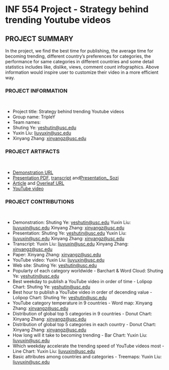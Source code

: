 # INF 554 Project - Strategy behind trending Youtube videos

## PROJECT SUMMARY
In the project, we find the best time for publishing, the average time for becoming trending, different country’s preferences for categories, the performance for same categories in different countries and some detail statistics includes like, dislike, views, comment count infographics. Above information would inspire user to customize their video in a more efficient way.
​
### PROJECT INFORMATION
​
- Project title: Strategy behind trending Youtube videos
- Group name: TripleY 
- Team names: 
 - Shuting Ye: yeshutin@usc.edu
 - Yuxin Liu: liuyuxin@usc.edu
 - Xinyang Zhang: xinyangz@usc.edu
​
### PROJECT ARTIFACTS
​
- [Demonstration URL](<demo-url>)
- [Presentation PDF](https://github.com/INF554/a5-tripley/blob/master/INF554_Final_presentation.pdf), [transcript](https://github.com/INF554/a5-tripley/blob/master/PRESENTATION_TRANSCRIPT.md) and[Presentation_ Sozi](https://github.com/INF554/a5-tripley/blob/master/INF554_final.sozi.html)
- [Article](https://github.com/INF554/a5-tripley/blob/master/INF554_FinalPaper_TripleY_Strategy_behind_the_trending_youtube_video.pdf) and [Overleaf URL](https://www.overleaf.com/read/vbjtmrybxsxc)
- [YouTube video](<youtube-video-url>)
​
### PROJECT CONTRIBUTIONS
​
- Demonstration: Shuting Ye: yeshutin@usc.edu  Yuxin Liu: liuyuxin@usc.edu  Xinyang Zhang: xinyangz@usc.edu
- Presentation: Shuting Ye: yeshutin@usc.edu  Yuxin Liu: liuyuxin@usc.edu  Xinyang Zhang: xinyangz@usc.edu
- Transcript: Yuxin Liu: liuyuxin@usc.edu  Xinyang Zhang: xinyangz@usc.edu
- Paper: Xinyang Zhang: xinyangz@usc.edu
- YouTube video: Yuxin Liu: liuyuxin@usc.edu
​
- Web site: Shuting Ye: yeshutin@usc.edu
- Popularty of each category worldwide - Barchart & Word Cloud: Shuting Ye: yeshutin@usc.edu
- Best weekday to publish a YouTube video in order of time - Lolipop Chart: Shuting Ye: yeshutin@usc.edu
- Best hour to publish a YouTube video in order of decending value - Lolipop Chart: Shuting Ye: yeshutin@usc.edu
- YouTube category temperature in 9 countries - Word map: Xinyang Zhang: xinyangz@usc.edu
- Distribution of global top 5 categories in 9 countries - Donut Chart: Xinyang Zhang: xinyangz@usc.edu
- Distribution of global top 5 categories in each country - Donut Chart: Xinyang Zhang: xinyangz@usc.edu
- How long will it take to becoming trending - Bar Chart: Yuxin Liu: liuyuxin@usc.edu
- Which weekday accelerate the trending speed of YouTube videos most - Line Chart: Yuxin Liu: liuyuxin@usc.edu
- Basic attributes among countries and categories - Treemaps: Yuxin Liu: liuyuxin@usc.edu





